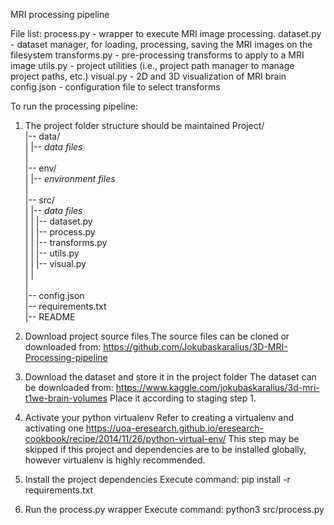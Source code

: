 MRI processing pipeline

File list:
process.py - wrapper to execute MRI image processing.
dataset.py - dataset manager, for loading, processing, saving the MRI images on the filesystem
transforms.py - pre-processing transforms to apply to a MRI image
utils.py - project utilities (i.e., project path manager to manage project paths, etc.)
visual.py - 2D and 3D visualization of MRI brain
config.json - configuration file to select transforms

To run the processing pipeline:

1. The project folder structure should be maintained
   Project/ <br />
   |-- data/ <br />
   | |-- _data files_ <br />
   | <br />
   |-- env/ <br />
   | |-- _environment files_ <br />
   | <br />
   |-- src/ <br />
   | |-- _data files_ <br />
   | | |-- dataset.py <br />
   | | |-- process.py <br />
   | | |-- transforms.py <br />
   | | |-- utils.py <br />
   | | |-- visual.py <br />
   | | <br />
   | <br />
   |-- config.json <br />
   |-- requirements.txt <br />
   |-- README <br />
2. Download project source files
   The source files can be cloned or downloaded from:
   https://github.com/Jokubaskaralius/3D-MRI-Processing-pipeline

3. Download the dataset and store it in the project folder
   The dataset can be downloaded from:
   https://www.kaggle.com/jokubaskaralius/3d-mri-t1we-brain-volumes
   Place it according to staging step 1.

4. Activate your python virtualenv
   Refer to creating a virtualenv and activating one
   https://uoa-eresearch.github.io/eresearch-cookbook/recipe/2014/11/26/python-virtual-env/
   This step may be skipped if this project and dependencies are to be installed globally,
   however virtualenv is highly recommended.

5. Install the project dependencies
   Execute command:
   pip install -r requirements.txt

6. Run the process.py wrapper
   Execute command:
   python3 src/process.py
